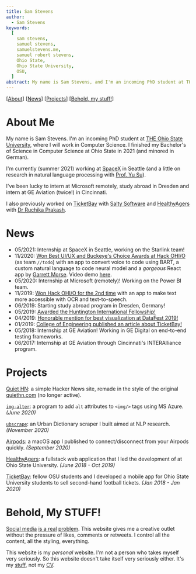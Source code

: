 ```yaml
---
title: Sam Stevens
author:
  - Sam Stevens
keywords:
  [
    sam stevens,
    samuel stevens,
    samuelstevens.me,
    samuel robert stevens,
    Ohio State,
    Ohio State University,
    OSU,
  ]
abstract: My name is Sam Stevens, and I'm an incoming PhD student at THE Ohio State University.
---
```

[[About](#about-me)] [[News](#news)] [[Projects](#projects)] [[Behold, my stuff!](#behold-my-stuff)]

# About Me

My name is Sam Stevens. I'm an incoming PhD student at [THE Ohio State University](https://www.osu.edu/), where I will work in Computer Science. I finished my Bachelor's of Science in Computer Science at Ohio State in 2021 (and minored in German).

I'm currently (summer 2021) working at [SpaceX](https://www.spacex.com/) in Seattle (and a little on research in natural language processing with [Prof. Yu Su](https://ysu1989.github.io/)).

I've been lucky to intern at Microsoft remotely, study abroad in Dresden and intern at GE Aviation (twice!) in Cincinnati.

I also previously worked on [TicketBay](/projects/ticketbay) with [Salty Software](https://salty.software) and [HealthyAgers](/projects/healthyagers) with [Dr Ruchika Prakash](https://psychology.osu.edu/people/prakash.30).

# News

<div id="news-items">

- 05/2021: Internship at SpaceX in Seattle, working on the Starlink team!
- 11/2020: [Won Best UI/UX and Buckeye's Choice Awards at Hack OHI/O](https://hack.osu.edu/2020/#winners) (as team `//todo`) with an app to convert voice to code using BART, a custom natural language to code neural model and a _gorgeous_ React app by [Garrett Morse](https://garrettmorse.com/). Video demo [here](https://youtu.be/YzGKLUlunUM).
- 05/2020: Internship at Microsoft (remotely)! Working on the Power BI team.
- 11/2019: [Won Hack OHI/O for the 2nd time](https://engineering.osu.edu/news/2019/12/hackohio-winners-showcase-problem-solving-and-persistence) with an app to make text more accessible with OCR and text-to-speech.
- 06/2019: Starting study abroad program in Dresden, Germany!
- 05/2019: [Awarded the Huntington International Fellowship!](https://cllc.osu.edu/news/2019-huntington-international-fellowship-winners-named)
- 04/2019: [Honorable mention for best visualization at DataFest 2019!](https://data-analytics.osu.edu/datafest/previous-datafests-2019)
- 01/2019: [College of Engineering published an article about TicketBay!](https://engineering.osu.edu/news/2019/01/cse-students-make-buying-and-selling-tickets-easy-new-app)
- 05/2018: Internship at GE Aviation! Working in GE Digital on end-to-end testing frameworks.
- 06/2017: Internship at GE Aviation through Cincinnati's INTERAlliance program.

</div>

# Projects

[Quiet HN](/projects/quiet-hn): a simple Hacker News site, remade in the style of the original [quiethn.com](https://quiethn.com) (no longer active).

[`img-alter`](/projects/img-alter): a program to add `alt` attributes to `<img/>` tags using MS Azure. _(June 2020)_

[`ubscrape`](/projects/ubscrape): an Urban Dictionary scraper I built aimed at NLP research. _(November 2020)_

[Airpods](/projects/airpods): a macOS app I published to connect/disconnect from your Airpods quickly. _(September 2020)_

[HealthyAgers](/projects/healthyagers): a fullstack web application that I led the development of at Ohio State University. _(June 2018 - Oct 2019)_

[TicketBay](/projects/ticketbay): fellow OSU students and I developed a mobile app for Ohio State University students to sell second-hand football tickets. _(Jan 2018 - Jan 2020)_

<!-- # Website Pages -->

<!-- [Machine Learning Notes](/pages/machine-learning-notes): Some notes on machine learning. Mostly a glossary of little terms that I want to remember for later on. -->

<!-- [Sam-wiches](/pages/sandwiches): A project to make a bunch of sandwiches. Currently on hold because of COVID-19. -->

# Behold, My STUFF!

[Social media](http://adamalterauthor.com/irresistible/) [is a real](https://www.nirandfar.com/indistractable/) [problem](https://www.thesocialdilemma.com/). This website gives me a creative outlet without the pressure of likes, comments or retweets. I control all the content, all the styling, everything.

This website is my _personal_ website. I'm not a person who takes myself very seriously. So this website doesn't take itself very seriously either. It's my [stuff](https://www.youtube-nocookie.com/embed/SHbS9tYFpcQ), not my [CV](/cv.pdf).
